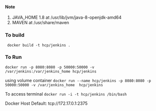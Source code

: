 
####   Note

1. JAVA_HOME  1.8 at  /usr/lib/jvm/java-8-openjdk-amd64
2. MAVEN at  /usr/share/maven

### To build
`` 
 docker build -t hcp/jenkins .
``
### To Run
``
docker run -p 8080:8080 -p 50000:50000 -v /var/jenkins:/var/jenkins_home hcp/jenkins
``

using volume container
``
docker run --name hcp/jenkins -p 8080:8080 -p 50000:50000 -v /var/jenkins_home  hcp/jenkins
``

To access terminal
``
docker run -i -t hcp/jenkins /bin/bash  
``

Docker Host Default: tcp://172.17.0.1:2375